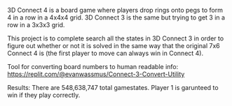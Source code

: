 3D Connect 4 is a board game where players drop rings onto pegs to form 4 in a row in a 4x4x4 grid. 
3D Connect 3 is the same but trying to get 3 in a row in a 3x3x3 grid.

This project is to complete search all the states in 3D Connect 3 in order to figure out whether or not it is solved in the same way that the original 7x6 Connect 4 is (the first player to move can always win in Connect 4).

Tool for converting board numbers to human readable info: https://replit.com/@evanwassmus/Connect-3-Convert-Utility

Results:
There are 548,638,747 total gamestates.
Player 1 is garunteed to win if they play correctly.